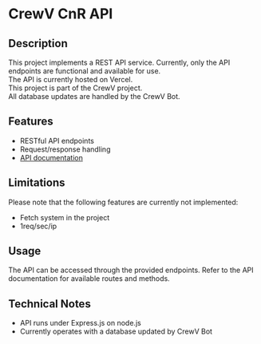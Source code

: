 # CrewV CnR API

## Description

This project implements a REST API service. Currently, only the API endpoints are functional and available for use.  
The API is currently hosted on Vercel.  
This project is part of the CrewV project.  
All database updates are handled by the CrewV Bot.

## Features

- RESTful API endpoints
- Request/response handling
- [API documentation](https://baldy.gitbook.io/crewv/SBWBTtHnMOl5EDhfYLxu/players)

## Limitations

Please note that the following features are currently not implemented:

- Fetch system in the project
- 1req/sec/ip

## Usage

The API can be accessed through the provided endpoints. Refer to the API documentation for available routes and methods.

## Technical Notes

- API runs under Express.js on node.js
- Currently operates with a database updated by CrewV Bot
